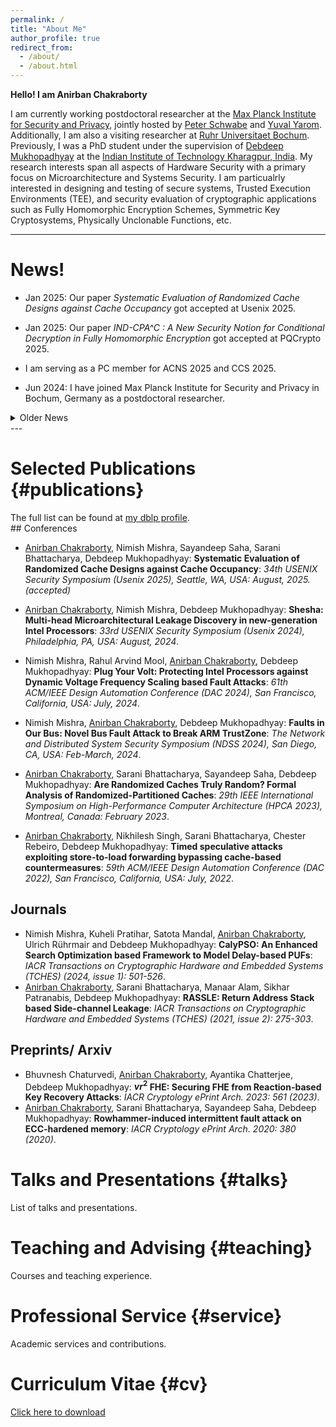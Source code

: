 ```yaml
---
permalink: /
title: "About Me"
author_profile: true
redirect_from: 
  - /about/
  - /about.html
---
```


**Hello! I am Anirban Chakraborty**

I am currently working postdoctoral researcher at the [Max Planck Institute for Security and Privacy](https://www.mpi-sp.org/), jointly hosted by [Peter Schwabe](https://cryptojedi.org/peter/index.shtml) and [Yuval Yarom](https://yuval.yarom.org/). Additionally, I am also a visiting researcher at [Ruhr Universitaet Bochum](https://informatik.rub.de/en/). Previously, I was a PhD student under the supervision of [Debdeep Mukhopadhyay](https://sites.google.com/view/debdeepmukhopadhyay/home) at the [Indian Institute of Technology Kharagpur, India](https://www.iitkgp.ac.in/). My research interests span all aspects of Hardware Security with a primary focus on Microarchitecture and Systems Security. I am particualrly interested in designing and testing of secure systems, Trusted Execution Environments (TEE), and security evaluation of cryptographic applications such as Fully Homomorphic Encryption Schemes, Symmetric Key Cryptosystems, Physically Unclonable Functions, etc.

***

# News!

* Jan 2025: Our paper  _Systematic Evaluation of Randomized Cache Designs against Cache Occupancy_ got accepted at Usenix 2025.

* Jan 2025: Our paper  _IND-CPA^C : A New Security Notion for Conditional Decryption in Fully Homomorphic Encryption_ got accepted at PQCrypto 2025.

* I am serving as a PC member for ACNS 2025 and CCS 2025.

* Jun 2024: I have joined Max Planck Institute for Security and Privacy in Bochum, Germany as a postdoctoral researcher.

<details>
  <summary> Older News</summary>
  
  - Jan 2024: Completed PhD at Indian Institute of Technology Kharagpur, India.

</details>
 ---
 
# Selected Publications {#publications}
<div class="wordwrap">The full list can be found at <a href="https://dblp.org/pid/73/2286-3.html">my dblp profile</a>.</div>
## Conferences

- <u>Anirban Chakraborty</u>, Nimish Mishra, Sayandeep Saha, Sarani Bhattacharya, Debdeep Mukhopadhyay: **Systematic Evaluation of Randomized Cache Designs against Cache Occupancy**: _34th USENIX Security Symposium (Usenix 2025), Seattle, WA, USA: August, 2025. (accepted)_

- <u>Anirban Chakraborty</u>, Nimish Mishra, Debdeep Mukhopadhyay: **Shesha: Multi-head Microarchitectural Leakage Discovery in new-generation Intel Processors**: _33rd USENIX Security Symposium (Usenix 2024), Philadelphia, PA, USA: August, 2024_.

- Nimish Mishra, Rahul Arvind Mool, <u>Anirban Chakraborty</u>, Debdeep Mukhopadhyay: **Plug Your Volt: Protecting Intel Processors against Dynamic Voltage Frequency Scaling based Fault Attacks**: _61th ACM/IEEE Design Automation Conference (DAC 2024), San Francisco, California, USA: July, 2024_.

- Nimish Mishra, <u>Anirban Chakraborty</u>, Debdeep Mukhopadhyay: **Faults in Our Bus: Novel Bus Fault Attack to Break ARM TrustZone**: _The Network and Distributed System Security Symposium (NDSS 2024), San Diego, CA, USA: Feb-March, 2024_.

- <u>Anirban Chakraborty</u>, Sarani Bhattacharya, Sayandeep Saha, Debdeep Mukhopadhyay: **Are Randomized Caches Truly Random? Formal Analysis of Randomized-Partitioned Caches**: _29th IEEE International Symposium on High-Performance Computer Architecture (HPCA 2023), Montreal, Canada: February 2023_.

- <u>Anirban Chakraborty</u>, Nikhilesh Singh, Sarani Bhattacharya, Chester Rebeiro, Debdeep Mukhopadhyay: **Timed speculative attacks exploiting store-to-load forwarding bypassing cache-based countermeasures**: _59th ACM/IEEE Design Automation Conference (DAC 2022), San Francisco, California, USA: July, 2022_.


## Journals

-  Nimish Mishra, Kuheli Pratihar, Satota Mandal, <u>Anirban Chakraborty</u>, Ulrich Rührmair and Debdeep Mukhopadhyay: **CalyPSO: An Enhanced Search Optimization based Framework to Model Delay-based PUFs**: _IACR Transactions on Cryptographic Hardware and Embedded Systems (TCHES) (2024, issue 1): 501-526_.
- <u>Anirban Chakraborty</u>, Sarani Bhattacharya, Manaar Alam, Sikhar Patranabis, Debdeep Mukhopadhyay: **RASSLE: Return Address Stack based Side-channel Leakage**: _IACR Transactions on Cryptographic Hardware and Embedded Systems (TCHES) (2021, issue 2): 275-303_.


## Preprints/ Arxiv

- Bhuvnesh Chaturvedi, <u>Anirban Chakraborty</u>, Ayantika Chatterjee, Debdeep Mukhopadhyay: **$vr^2$ FHE: Securing FHE from Reaction-based Key Recovery Attacks**: _IACR Cryptology ePrint Arch. 2023: 561 (2023)_.
- <u>Anirban Chakraborty</u>, Sarani Bhattacharya, Sayandeep Saha, Debdeep Mukhopadhyay: **Rowhammer-induced intermittent fault attack on ECC-hardened memory**: _IACR Cryptology ePrint Arch. 2020: 380 (2020)_.

# Talks and Presentations {#talks}
List of talks and presentations.

# Teaching and Advising {#teaching}
Courses and teaching experience.

# Professional Service {#service}
Academic services and contributions.

# Curriculum Vitae {#cv}
[Click here to download](files/CV.pdf)
